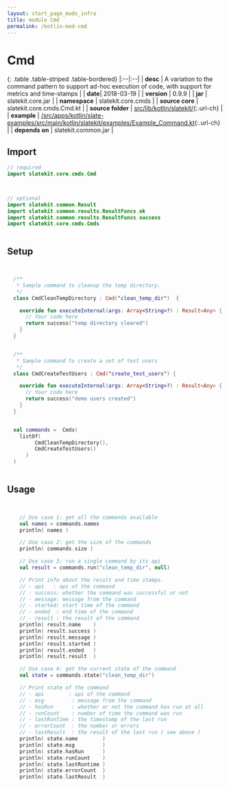 ```yaml
---
layout: start_page_mods_infra
title: module Cmd
permalink: /kotlin-mod-cmd
---
```


# Cmd

{: .table .table-striped .table-bordered}
|:--|:--|
| **desc** | A variation to the command pattern to support ad-hoc execution of code, with support for metrics and time-stamps | 
| **date**| 2018-03-19 |
| **version** | 0.9.9  |
| **jar** | slatekit.core.jar  |
| **namespace** | slatekit.core.cmds  |
| **source core** | slatekit.core.cmds.Cmd.kt  |
| **source folder** | [src/lib/kotlin/slatekit/](https://github.com/code-helix/slatekit/tree/master/src/lib/kotlin/slatekit/){:.url-ch}  |
| **example** | [/src/apps/kotlin/slate-examples/src/main/kotlin/slatekit/examples/Example_Command.kt](https://github.com/code-helix/slatekit/tree/master/src/lib/kotlin/slatekit-examples/src/main/kotlin/slatekit/examples/Example_Command.kt){:.url-ch} |
| **depends on** |  slatekit.common.jar  |

## Import
```kotlin 
// required 
import slatekit.core.cmds.Cmd



// optional 
import slatekit.common.Result
import slatekit.common.results.ResultFuncs.ok
import slatekit.common.results.ResultFuncs.success
import slatekit.core.cmds.Cmds



```

## Setup
```kotlin


  /**
   * Sample command to cleanup the temp directory.
   */
  class CmdCleanTempDirectory : Cmd("clean_temp_dir")  {

    override fun executeInternal(args: Array<String>?) : Result<Any> {
      // Your code here
      return success("temp directory cleared")
    }
  }


  /**
   * Sample command to create a set of test users
   */
  class CmdCreateTestUsers : Cmd("create_test_users") {

    override fun executeInternal(args: Array<String>?) : Result<Any> {
      // Your code here
      return success("demo users created")
    }
  }


  val commands =  Cmds(
    listOf(
         CmdCleanTempDirectory(),
         CmdCreateTestUsers()
      )
  )
  

```

## Usage
```kotlin


    // Use case 1: get all the commands available
    val names = commands.names
    println( names )

    // Use case 2: get the size of the commands
    println( commands.size )

    // Use case 3: run a single command by its api
    val result = commands.run("clean_temp_dir", null)

    // Print info about the result and time stamps.
    // - api   : api of the command
    // - success: whether the command was successful or not
    // - message: message from the command
    // - started: start time of the command
    // - ended  : end time of the command
    // - result : the result of the command
    println( result.name    )
    println( result.success )
    println( result.message )
    println( result.started )
    println( result.ended   )
    println( result.result  )

    // Use case 4: get the current state of the command
    val state = commands.state("clean_temp_dir")

    // Print state of the command
    // - api        : api of the command
    // - msg         : message from the command
    // - hasRun      : whether or not the command has run at all
    // - runCount    : number of time the command was run
    // - lastRunTime : the timestamp of the last run
    // - errorCount  : the number or errors
    // - lastResult  : the result of the last run ( see above )
    println( state.name        )
    println( state.msg         )
    println( state.hasRun      )
    println( state.runCount    )
    println( state.lastRuntime )
    println( state.errorCount  )
    println( state.lastResult  )
    

```

